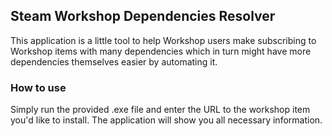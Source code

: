 ## Steam Workshop Dependencies Resolver
This application is a little tool to help Workshop users make subscribing to Workshop items with many dependencies which in turn might have more dependencies themselves easier by automating it.

### How to use
Simply run the provided .exe file and enter the URL to the workshop item you'd like to install.
The application will show you all necessary information.